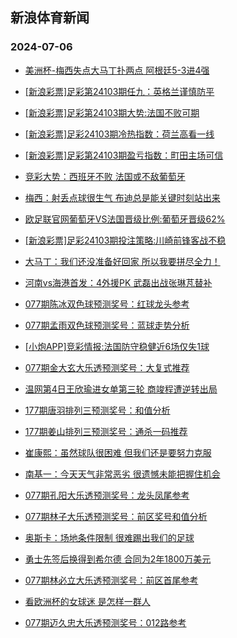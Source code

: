 ## 新浪体育新闻 
### 2024-07-06

+ [美洲杯-梅西失点大马丁扑两点 阿根廷5-3进4强](https://sports.sina.com.cn/global/others/2024-07-05/doc-inccaaeq6654115.shtml)

+ [[新浪彩票]足彩第24103期任九：英格兰谨慎防平](https://sports.sina.com.cn/l/2024-07-05/doc-incazrqw2290702.shtml)

+ [[新浪彩票]足彩第24103期大势:法国不败可期](https://sports.sina.com.cn/l/2024-07-05/doc-incazrqu6792771.shtml)

+ [[新浪彩票]足彩24103期冷热指数：荷兰高看一线](https://sports.sina.com.cn/l/2024-07-05/doc-incazrqw2292630.shtml)

+ [[新浪彩票]足彩第24103期盈亏指数：町田主场可信](https://sports.sina.com.cn/l/2024-07-05/doc-incazrqw2292001.shtml)

+ [竞彩大势：西班牙不败 法国或不敌葡萄牙](https://sports.sina.com.cn/l/2024-07-05/doc-incayivk7390177.shtml)

+ [梅西：射丢点球很生气 布迪总是能关键时刻站出来](https://sports.sina.com.cn/global/others/2024-07-05/doc-inccahnn6570223.shtml)

+ [欧足联官网葡萄牙VS法国晋级比例:葡萄牙晋级62%](https://sports.sina.com.cn/l/2024-07-05/doc-incaycpn7467008.shtml)

+ [[新浪彩票]足彩24103期投注策略:川崎前锋客战不稳](https://sports.sina.com.cn/l/2024-07-05/doc-incazrqu6794012.shtml)

+ [大马丁：我们还没准备好回家 所以我要拼尽全力！](https://sports.sina.com.cn/global/others/2024-07-05/doc-inccahnn6564353.shtml)

+ [河南vs海港首发：4外援PK 武磊出战张琳芃替补](https://sports.sina.com.cn/china/j/2024-07-05/doc-inccaxke6423671.shtml)

+ [077期陈冰双色球预测奖号：红球龙头参考](https://sports.sina.com.cn/l/2024-07-05/doc-inccahnn6592686.shtml)

+ [077期孟雨双色球预测奖号：蓝球走势分析](https://sports.sina.com.cn/l/2024-07-05/doc-inccahnq2085582.shtml)

+ [[小炮APP]竞彩情报:法国防守稳健近6场仅失1球](https://sports.sina.com.cn/l/2024-07-05/doc-incazvws6718731.shtml)

+ [077期金大玄大乐透预测奖号：大复式推荐](https://sports.sina.com.cn/l/2024-07-05/doc-inccahnn6595234.shtml)

+ [温网第4日王欣瑜进女单第三轮 商竣程遭逆转出局](https://sports.sina.com.cn/tennis/china/2024-07-05/doc-incazrqw2296141.shtml)

+ [177期唐羽排列三预测奖号：和值分析](https://sports.sina.com.cn/l/2024-07-05/doc-inccanun1978933.shtml)

+ [177期姜山排列三预测奖号：通杀一码推荐](https://sports.sina.com.cn/l/2024-07-05/doc-inccanuk6483012.shtml)

+ [崔康熙：虽然球队很困难 但我们还是要努力克服](https://sports.sina.com.cn/china/j/2024-07-05/doc-inccaxkh1929416.shtml)

+ [南基一：今天天气非常恶劣 很遗憾未能把握住机会](https://sports.sina.com.cn/china/j/2024-07-05/doc-inccccse1840943.shtml)

+ [077期孔阳大乐透预测奖号：龙头凤尾参考](https://sports.sina.com.cn/l/2024-07-05/doc-inccahnn6595723.shtml)

+ [077期林子大乐透预测奖号：前区奖号和值分析](https://sports.sina.com.cn/l/2024-07-05/doc-inccahnn6601165.shtml)

+ [奥斯卡：场地条件限制 很难踢出我们的足球](https://sports.sina.com.cn/china/j/2024-07-05/doc-inccccse1830666.shtml)

+ [勇士先签后换得到希尔德 合同为2年1800万美元](https://sports.sina.com.cn/basketball/nba/2024-07-05/doc-inccccsa6348846.shtml)

+ [077期林必立大乐透预测奖号：前区首尾参考](https://sports.sina.com.cn/l/2024-07-05/doc-inccahnn6600811.shtml)

+ [看欧洲杯的女球迷 是怎样一群人](https://sports.sina.com.cn/g/pl/2024-07-05/doc-inccahnn6569070.shtml)

+ [077期迈久忠大乐透预测奖号：012路参考](https://sports.sina.com.cn/l/2024-07-05/doc-inccahnn6599107.shtml)


